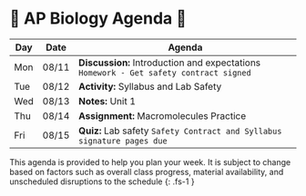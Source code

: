 # 🧬 AP Biology Agenda 🦠

| Day | Date  | Agenda                                                                                     |
| --- | ----- | ------------------------------------------------------------------------------------------ |
| Mon | 08/11 | **Discussion:** Introduction and expectations </br>`Homework - Get safety contract signed` |
| Tue | 08/12 | **Activity:** Syllabus and Lab Safety                                                      |
| Wed | 08/13 | **Notes:** Unit 1                                                                          |
| Thu | 08/14 | **Assignment:** Macromolecules Practice                                                    |
| Fri | 08/15 | **Quiz:** Lab safety `Safety Contract and Syllabus signature pages due`                    |


This agenda is provided to help you plan your week. It is subject to change based on factors such as overall class progress, material availability, and unscheduled disruptions to the schedule
{: .fs-1 }
